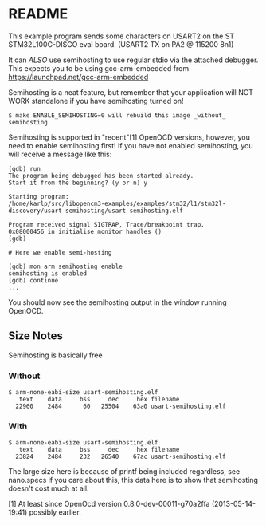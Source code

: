 # README

This example program sends some characters on USART2 on the
ST STM32L100C-DISCO eval board. (USART2 TX on PA2 @ 115200 8n1)

It can _ALSO_ use semihosting to use regular stdio via the attached debugger.
This expects you to be using gcc-arm-embedded from
https://launchpad.net/gcc-arm-embedded

Semihosting is a neat feature, but remember that your application will
NOT WORK standalone if you have semihosting turned on!

    $ make ENABLE_SEMIHOSTING=0 will rebuild this image _without_ semihosting

Semihosting is supported in "recent"[1] OpenOCD versions, however, you need
to enable semihosting first!  If you have not enabled semihosting, you
will receive a message like this:

    (gdb) run
    The program being debugged has been started already.
    Start it from the beginning? (y or n) y
    
    Starting program:
    /home/karlp/src/libopencm3-examples/examples/stm32/l1/stm32l-discovery/usart-semihosting/usart-semihosting.elf 
    
    Program received signal SIGTRAP, Trace/breakpoint trap.
    0x08000456 in initialise_monitor_handles ()
    (gdb)
    
    # Here we enable semi-hosting
    
    (gdb) mon arm semihosting enable
    semihosting is enabled
    (gdb) continue
    ...

You should now see the semihosting output in the window running OpenOCD.

## Size Notes

Semihosting is basically free

### Without
    $ arm-none-eabi-size usart-semihosting.elf 
       text	   data	    bss	    dec	    hex	filename
      22960	   2484	     60	  25504	   63a0	usart-semihosting.elf

### With
    $ arm-none-eabi-size usart-semihosting.elf 
       text	   data	    bss	    dec	    hex	filename
      23824	   2484	    232	  26540	   67ac	usart-semihosting.elf

The large size here is because of printf being included regardless, see
nano.specs if you care about this, this data here is to show that semihosting
doesn't cost much at all.


[1] At least since OpenOcd version 0.8.0-dev-00011-g70a2ffa (2013-05-14-19:41)
possibly earlier.
